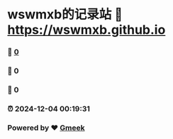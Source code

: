 # wswmxb的记录站 :link: https://wswmxb.github.io 
### :page_facing_up: [0](https://wswmxb.github.io/tag.html) 
### :speech_balloon: 0 
### :hibiscus: 0 
### :alarm_clock: 2024-12-04 00:19:31 
### Powered by :heart: [Gmeek](https://github.com/Meekdai/Gmeek)

